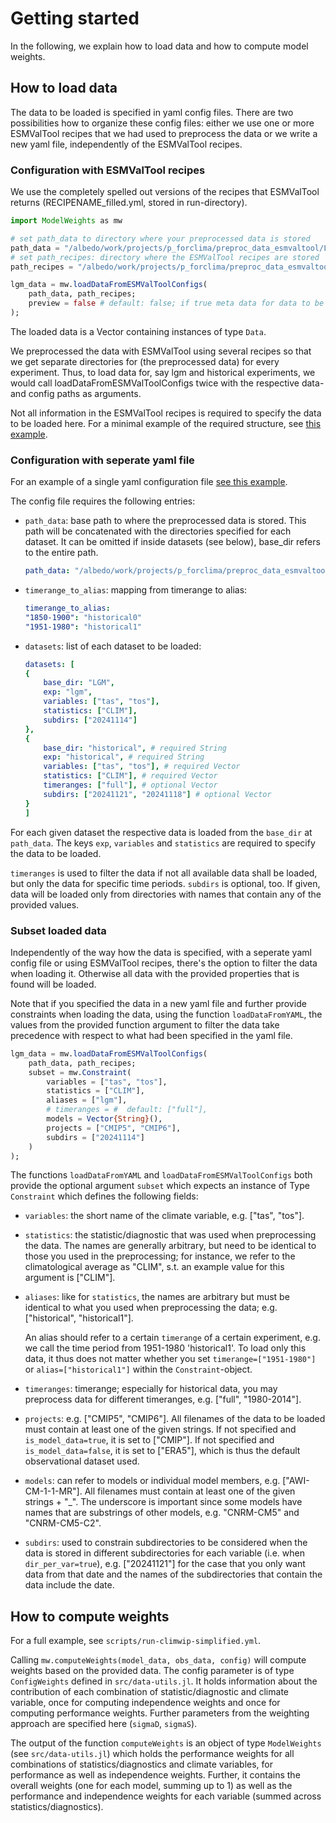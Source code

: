 # Getting started

In the following, we explain how to load data and how to compute model weights.

## How to load data

The data to be loaded is specified in yaml config files. There are two 
possibilities how to organize these config files: either we use one or more 
ESMValTool recipes that we had used to preprocess the data or we write a new 
yaml file, independently of the ESMValTool recipes.

### Configuration with ESMValTool recipes

We use the completely spelled out versions of the recipes that ESMValTool
returns (RECIPENAME_filled.yml, stored in run-directory).

````julia
import ModelWeights as mw

# set path_data to directory where your preprocessed data is stored
path_data = "/albedo/work/projects/p_forclima/preproc_data_esmvaltool/LGM";
# set path_recipes: directory where the ESMValTool recipes are stored 
path_recipes = "/albedo/work/projects/p_forclima/preproc_data_esmvaltool/configs-ModelWeights/esmvaltool-recipes/lgm-cmip5-cmip6";

lgm_data = mw.loadDataFromESMValToolConfigs(
    path_data, path_recipes;
    preview = false # default: false; if true meta data for data to be loaded is returned
);
````
The loaded data is a Vector containing instances of type `Data`. 

We preprocessed the data with ESMValTool using several recipes so that we get separate directories for (the preprocessed data) for every experiment. Thus, to load data for, say lgm and historical experiments, we would call loadDataFromESMValToolConfigs twice with the respective data- and config paths as arguments.

Not all information in the ESMValTool recipes is required to specify the data to be loaded here. For a minimal example of the required structure, see [this example](https://github.com/awi-esc/SimilarityWeights/blob/main/configs/examples/esmvaltool-recipes/mwe_esmvaltool_config.yml).

###  Configuration with seperate yaml file

For an example of a single yaml configuration file [see this example](https://github.com/awi-esc/SimilarityWeights/blob/main/configs/examples/example-lgm-historical.yml).

The config file requires the following entries: 

- `path_data`: base path to where the preprocessed data is stored. This path will be concatenated with the directories specified for each dataset. It can be omitted if inside datasets (see below), base_dir refers to the entire path.

    ```yaml
    path_data: "/albedo/work/projects/p_forclima/preproc_data_esmvaltool"
    ```

- `timerange_to_alias`: mapping from timerange to alias:

    ````yaml
    timerange_to_alias:
    "1850-1900": "historical0"
    "1951-1980": "historical1"
    ````

- `datasets`: list of each dataset to be loaded: 

    ````yaml
    datasets: [
    {
        base_dir: "LGM", 
        exp: "lgm", 
        variables: ["tas", "tos"], 
        statistics: ["CLIM"], 
        subdirs: ["20241114"]
    },
    {
        base_dir: "historical", # required String
        exp: "historical", # required String
        variables: ["tas", "tos"], # required Vector
        statistics: ["CLIM"], # required Vector
        timeranges: ["full"], # optional Vector
        subdirs: ["20241121", "20241118"] # optional Vector
    }
    ]
    ````

For each given dataset the respective data is loaded from the `base_dir` at
`path_data`. The keys `exp`, `variables` and `statistics` are required to 
specify the data to be loaded. 

`timeranges` is used to filter the data if not 
all available data shall be loaded, but only the data for specific time periods.
`subdirs` is optional, too. If given, data will be loaded only from directories
with names that contain any of the provided values. 



### Subset loaded data

Independently of the way how the data is specified, with a seperate yaml config 
file or using ESMValTool recipes, there's the option to filter the data when 
loading it. Otherwise all  data with the provided properties that is found will
be loaded.

Note that if you specified the data in a new yaml file and further provide 
constraints when loading the data, using the
function `loadDataFromYAML`, the values from the provided function argument 
to filter the data take precedence with respect to what had been specified in 
the yaml file. 


```julia
lgm_data = mw.loadDataFromESMValToolConfigs(
    path_data, path_recipes;
    subset = mw.Constraint(
        variables = ["tas", "tos"],
        statistics = ["CLIM"],
        aliases = ["lgm"],
        # timeranges = #  default: ["full"],
        models = Vector{String}(),
        projects = ["CMIP5", "CMIP6"],
        subdirs = ["20241114"]
    )
);
````

The functions `loadDataFromYAML` and `loadDataFromESMValToolConfigs` both 
provide the optional argument `subset` which expects an instance of Type 
`Constraint` which defines the following fields:

- `variables`: the short name of the climate variable, e.g. ["tas", "tos"].

- `statistics`: the statistic/diagnostic that was used when preprocessing the data. The names are generally arbitrary, but need to be identical to those you used in the preprocessing; for instance, we refer to the climatological average as "CLIM", s.t. an example value for this argument is ["CLIM"].

- `aliases`: like for `statistics`, the names are arbitrary but must be identical to what you used when preprocessing the data; e.g. ["historical", "historical1"].

    An alias should refer to a certain `timerange` of a certain experiment, e.g. we call the time period from 1951-1980 'historical1'. To load only this data, it thus does not matter whether you set `timerange=["1951-1980"]` or `alias=["historical1"]` within the `Constraint`-object.

- `timeranges`: timerange; especially for historical data, you may preprocess data for different timeranges,  e.g. ["full", "1980-2014"]. 

- `projects`:  e.g. ["CMIP5", "CMIP6"]. All filenames of the data to be loaded must contain at least one of the given strings. If not specified and `is_model_data=true`, it is set to ["CMIP"]. If not specified and `is_model_data=false`, it is set to ["ERA5"], which is thus the default observational dataset used.

- `models`: can refer to models or individual model members, e.g. ["AWI-CM-1-1-MR"]. All filenames must contain at least one of the given strings + "_". The underscore is important since some models have names that are substrings of other models, e.g. "CNRM-CM5" and "CNRM-CM5-C2". 

- `subdirs`: used to constrain subdirectories to be considered when the data is stored in different subdirectories for each variable (i.e. when `dir_per_var=true`), e.g. ["20241121"] for the case that you only want data from that date and the names of the subdirectories that contain the data include the date.


## How to compute weights

For a full example, see `scripts/run-climwip-simplified.yml`.

Calling `mw.computeWeights(model_data, obs_data, config)` will compute weights based on the provided data.
The config parameter is of type `ConfigWeights` defined in `src/data-utils.jl`. It holds information about the contribution of each combination of statistic/diagnostic and climate variable, once for computing
independence weights and once for computing performance weights. Further parameters from the weighting approach are specified here (`sigmaD`, `sigmaS`). 

The output of the function `computeWeights` is an object of type `ModelWeights` (see `src/data-utils.jl`) which
holds the performance weights for all combinations of statistics/diagnostics and climate variables, for performance as well as independence weights. 
Further, it contains the overall weights (one for each model, summing up to 1) as well as the performance and independence weights 
for each variable (summed across statistics/diagnostics).
<!-- - `weights_variables:`: For each of 'performance' and 'independence' one value per climate variable considered. These values represent the weight of how much each climate variable influences the generalized distance of a model, which is computed by taking a weighted average across the distances with respect to different variables. Should sum up to 1.  -->

